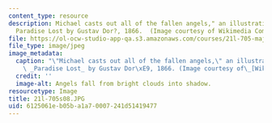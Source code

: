 ```yaml
---
content_type: resource
description: Michael casts out all of the fallen angels," an illustration of Milton's
  Paradise Lost by Gustav Dor?, 1866.  (Image courtesy of Wikimedia Commons.)
file: https://ol-ocw-studio-app-qa.s3.amazonaws.com/courses/21l-705-major-authors-john-milton-spring-2008/6125061eb05ba1a70007241d51419477_21l-705s08.JPG
file_type: image/jpeg
image_metadata:
  caption: "\"Michael casts out all of the fallen angels,\" an illustration of Milton's\
    \ _Paradise Lost_ by Gustav Dor\xE9, 1866. (Image courtesy of\_[Wikimedia Commons](http://commons.wikimedia.org/wiki/Main_Page).)"
  credit: ''
  image-alt: Angels fall from bright clouds into shadow.
resourcetype: Image
title: 21l-705s08.JPG
uid: 6125061e-b05b-a1a7-0007-241d51419477
---
```

